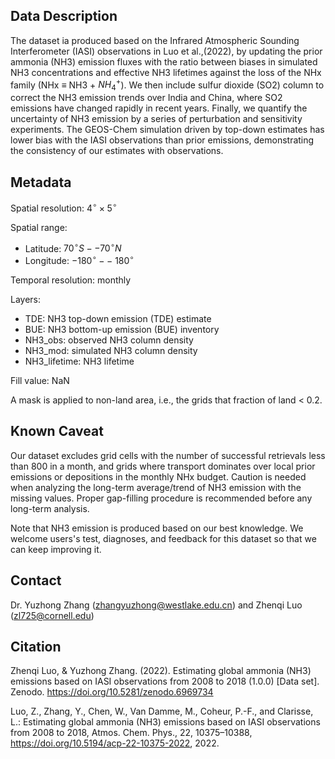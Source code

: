 ## Data Description

The dataset ia produced based on the Infrared Atmospheric Sounding Interferometer (IASI) observations in Luo et al.,(2022), by updating the prior ammonia (NH3) emission fluxes with the ratio between biases in simulated NH3 concentrations and effective NH3 lifetimes against the loss of the NHx family (NHx $\equiv$ NH3 + $NH_4^+$). We then include sulfur dioxide (SO2) column to correct the NH3 emission trends over India and China, where SO2 emissions have changed rapidly in recent years. Finally, we quantify the uncertainty of NH3 emission by a series of perturbation and sensitivity experiments. The GEOS-Chem simulation driven by top-down estimates has lower bias with the IASI observations than prior emissions, demonstrating the consistency of our estimates with observations.

## Metadata

Spatial resolution: $4^\circ \times5^\circ$

Spatial range: 

* Latitude: $70^\circ S -- 70^\circ N$
* Longitude: $-180^\circ -- \ 180^\circ$
  
Temporal resolution: monthly

Layers:

* TDE: NH3 top-down emission (TDE) estimate
* BUE: NH3 bottom-up emission (BUE) inventory
* NH3_obs: observed NH3 column density
* NH3_mod: simulated NH3 column density
* NH3_lifetime: NH3 lifetime

Fill value: NaN

A mask is applied to non-land area, i.e., the grids that fraction of land < 0.2.

## Known Caveat

Our dataset excludes grid cells with the number of successful retrievals less than 800 in a month, and grids where transport dominates over local prior emissions or depositions in the monthly NHx budget. Caution is needed when analyzing the long-term average/trend of NH3 emission with the missing values. Proper gap-filling procedure is recommended before any long-term analysis.

Note that NH3 emission is produced based on our best knowledge. We welcome users's test, diagnoses, and feedback for this dataset so that we can keep improving it.

## Contact

Dr. Yuzhong Zhang (zhangyuzhong@westlake.edu.cn) and Zhenqi Luo (zl725@cornell.edu)

## Citation

Zhenqi Luo, & Yuzhong Zhang. (2022). Estimating global ammonia (NH3) emissions based on IASI observations from 2008 to 2018 (1.0.0) [Data set]. Zenodo. https://doi.org/10.5281/zenodo.6969734

Luo, Z., Zhang, Y., Chen, W., Van Damme, M., Coheur, P.-F., and Clarisse, L.: Estimating global ammonia (NH3) emissions based on IASI observations from 2008 to 2018, Atmos. Chem. Phys., 22, 10375–10388, https://doi.org/10.5194/acp-22-10375-2022, 2022.
